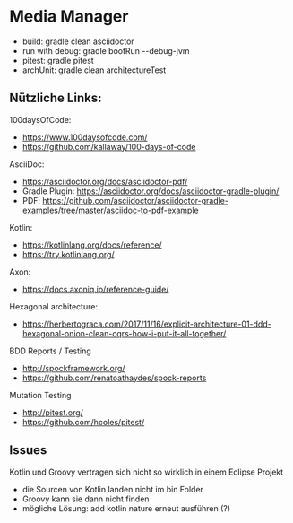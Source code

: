 # Media Manager

* build: gradle clean asciidoctor
* run with debug: gradle bootRun --debug-jvm
* pitest: gradle pitest
* archUnit: gradle clean architectureTest

## Nützliche Links:

100daysOfCode: 
* https://www.100daysofcode.com/
* https://github.com/kallaway/100-days-of-code

AsciiDoc:
* https://asciidoctor.org/docs/asciidoctor-pdf/
* Gradle Plugin: https://asciidoctor.org/docs/asciidoctor-gradle-plugin/
* PDF: https://github.com/asciidoctor/asciidoctor-gradle-examples/tree/master/asciidoc-to-pdf-example

Kotlin:
* https://kotlinlang.org/docs/reference/
* https://try.kotlinlang.org/

Axon:
* https://docs.axoniq.io/reference-guide/

Hexagonal architecture:
* https://herbertograca.com/2017/11/16/explicit-architecture-01-ddd-hexagonal-onion-clean-cqrs-how-i-put-it-all-together/

BDD Reports / Testing
* http://spockframework.org/
* https://github.com/renatoathaydes/spock-reports

Mutation Testing
* http://pitest.org/
* https://github.com/hcoles/pitest/

## Issues

Kotlin und Groovy vertragen sich nicht so wirklich in einem Eclipse Projekt
- die Sourcen von Kotlin landen nicht im bin Folder
- Groovy kann sie dann nicht finden
- mögliche Lösung: add kotlin nature erneut ausführen (?)
